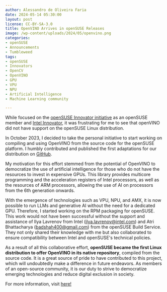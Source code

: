 ```yaml
---
author: Alessandro de Oliveira Faria
date: 2024-05-14 05:30:00
layout: post
license: CC-BY-SA-3.0
title: OpenVINO Arrives in openSUSE Releases
image: /wp-content/uploads/2024/05/openvino.png
categories:
- openSUSE
- Announcements
- Tumbleweed
tags:
- openSUSE
- Innovators
- OpenCV
- OpenVINO
- GPU
- VPU
- NPU
- Artificial Intelligence
- Machine Learning community 

---
```


While focused on the [openSUSE Innovator initiative](https://en.opensuse.org/openSUSE:INNOVATORS) as an openSUSE member and [Intel Innovator](https://www.intel.com/content/www/us/en/developer/articles/community/experts-de-oliveira-faria.html), it was frustrating for me to see that openVINO did not have support on the openSUSE Linux distribution.

In October 2023, I decided to take the personal initiative to start working on compiling and using OpenVINO from the source code for the openSUSE platform. I humbly contributed and published the first adaptations for our distribution on [GitHub](https://github.com/openvinotoolkit/openvino/pull/20166).

My motivation for this effort stemmed from the potential of OpenVINO to democratize the use of artificial intelligence for those who do not have the resources to invest in expensive GPUs. This library provides multicore programming and the acceleration registers of Intel processors, as well as the resources of ARM processors, allowing the use of AI on processors from the 6th generation onwards.

With the emergence of technologies such as VPU, NPU, and AMX, it is now possible to run LLMs and generative AI without the need for a dedicated GPU. Therefore, I started working on the RPM packaging for openSUSE. This work would not have been successful without the support and assistance of Ilya Lavrenov from Intel (ilya.lavrenov@intel.com) and Atri Bhattacharya (badshah400@gmail.com) from the openSUSE Build Service. They not only shared their knowledge with me but also collaborated to ensure compatibility between Intel and openSUSE's technical policies.

As a result of all this collaborative effort, **openSUSE became the first Linux distribution to offer OpenVINO in its native repository**, compiled from the source code. It is a great source of pride to have contributed to this project, which will undoubtedly make a difference in future endeavors. As members of an open-source community, it is our duty to strive to democratize emerging technologies and reduce digital exclusion in society.

For more information, visit [here!](https://docs.openvino.ai/nightly/get-started/install-openvino/install-openvino-linux.html)

